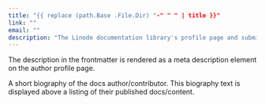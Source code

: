 ```yaml
---
title: "{{ replace (path.Base .File.Dir) "-" " " | title }}"
link: ""
email: ""
description: "The Linode documentation library's profile page and submission listing for {{ replace (path.Base .File.Dir) "-" " " | title }}"
---
```


<!--
Use this archetype to add biographical information to an author's profile page in the /docs/authors/ directory. For example:

    hugo new -k authorpage authors/firstname-lastname/_index.md

Guides are associated to an author's profile page by setting the `authors` frontmatter in a guide's frontmatter. If an author's name is `FirstName LastName`, then the markdown file for their author page should be located at `docs/authors/firstname-lastname/_index.md`, and the `authors` frontmatter on the guide should be set to `contributors: ["FirstName LastName"]`.

The link frontmatter should be a link to the author's website (or GitHub profile or something else if they prefer). The link and email frontmatter are optional.
-->

The description in the frontmatter is rendered as a meta description element on the author profile page.

A short biography of the docs author/contributor. This biography text is displayed above a listing of their published docs/content.